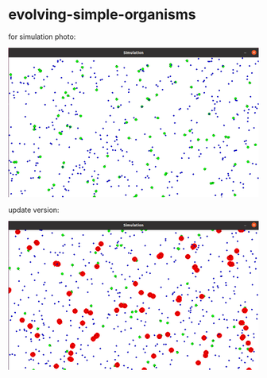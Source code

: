 # evolving-simple-organisms





for simulation photo:

![simulation](simulation.png)



update version:

![simulation_update](simulation-update.png)
